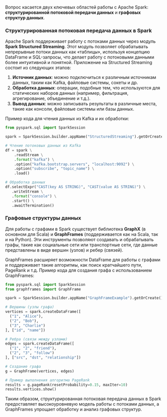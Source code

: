 Вопрос касается двух ключевых областей работы с Apache Spark: **структурированной потоковой передачи данных** и **графовых структур данных**.

### Структурированная потоковая передача данных в Spark
Apache Spark поддерживает работу с потоками данных через модуль **Spark Structured Streaming**. Этот модуль позволяет обрабатывать непрерывные потоки данных как «таблицы», используя концепцию DataFrame и SQL-запросы, что делает работу с потоковыми данными более интуитивной и понятной. Приложение на Structured Streaming состоит из следующих этапов:
1. **Источник данных**: можно подключиться к различным источникам данных, таким как Kafka, файловые системы, сокеты и др.
2. **Обработка данных**: операции, подобные тем, что используются для статических наборов данных (например, фильтрация, агрегирование, объединение и т.д.).
3. **Вывод данных**: можно записывать результаты в различные места, такие как консоли, файловые системы или базы данных.

Пример кода для чтения данных из Kafka и их обработки:
```python
from pyspark.sql import SparkSession

spark = SparkSession.builder.appName("StructuredStreaming").getOrCreate()

# Чтение потоковых данных из Kafka
df = spark \
    .readStream \
    .format("kafka") \
    .option("kafka.bootstrap.servers", "localhost:9092") \
    .option("subscribe", "topic_name") \
    .load()

# Обработка данных
df.selectExpr("CAST(key AS STRING)", "CAST(value AS STRING)") \
   .writeStream \
   .format("console") \
   .start() \
   .awaitTermination()
```

### Графовые структуры данных
Для работы с графами в Spark существует библиотека **GraphX** (в основном для Scala) и **GraphFrames** (поддерживается как на Scala, так и на Python). Эти инструменты позволяют создавать и обрабатывать графы, такие как социальные сети или транспортные сети, где данные представлены в виде вершин (узлов) и ребер (связей).

GraphFrames расширяет возможности DataFrame для работы с графами и поддерживает такие алгоритмы, как поиск кратчайшего пути, PageRank и т.д. Пример кода для создания графа с использованием GraphFrames:
```python
from pyspark.sql import SparkSession
from graphframes import GraphFrame

spark = SparkSession.builder.appName("GraphFrameExample").getOrCreate()

# Вершины (узлы графа)
vertices = spark.createDataFrame([
  ("1", "Alice"), 
  ("2", "Bob"), 
  ("3", "Charlie")
], ["id", "name"])

# Ребра (связи между узлами)
edges = spark.createDataFrame([
  ("1", "2", "friend"), 
  ("2", "3", "follow")
], ["src", "dst", "relationship"])

# Создание графа
g = GraphFrame(vertices, edges)

# Пример выполнения алгоритма PageRank
results = g.pageRank(resetProbability=0.15, maxIter=10)
results.vertices.show()
```

Таким образом, структурированная потоковая передача данных в Spark предоставляет высокоуровневую модель работы с потоками данных, а GraphFrames упрощает обработку и анализ графовых структур.